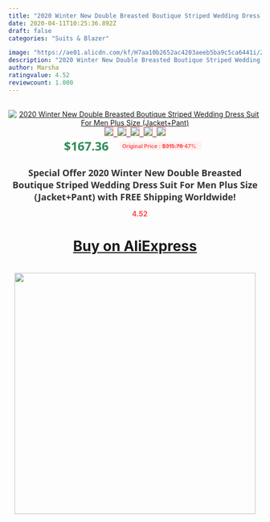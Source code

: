 ```yaml
---
title: "2020 Winter New Double Breasted Boutique Striped Wedding Dress Suit For Men Plus Size (Jacket+Pant)"
date: 2020-04-11T10:25:36.892Z
draft: false
categories: "Suits & Blazer"

image: "https://ae01.alicdn.com/kf/H7aa10b2652ac4203aeeb5ba9c5ca6441i/2020-Winter-New-Double-Breasted-Boutique-Striped-Wedding-Dress-Suit-For-Men-Plus-Size-Jacket-Pant.jpg"
description: "2020 Winter New Double Breasted Boutique Striped Wedding Dress Suit For Men Plus Size (Jacket+Pant)"
author: Marsha
ratingvalue: 4.52
reviewcount: 1.000
---
```

<br>
<div style="text-align: center;">
<a href="https://s.click.aliexpress.com/e/_AalE8l" target="_blank" rel="nofollow noopener noreferrer"><img alt="2020 Winter New Double Breasted Boutique Striped Wedding Dress Suit For Men Plus Size (Jacket+Pant)" class="magnifier-image" src="https://ae01.alicdn.com/kf/H7aa10b2652ac4203aeeb5ba9c5ca6441i/2020-Winter-New-Double-Breasted-Boutique-Striped-Wedding-Dress-Suit-For-Men-Plus-Size-Jacket-Pant.jpg_640x640.jpg">
<br>
<img style="border:1px solid salmon" src="https://ae01.alicdn.com/kf/H7aa10b2652ac4203aeeb5ba9c5ca6441i/2020-Winter-New-Double-Breasted-Boutique-Striped-Wedding-Dress-Suit-For-Men-Plus-Size-Jacket-Pant.jpg_120x120.jpg">&nbsp;&nbsp;<img style="border:1px solid salmon" src="https://ae01.alicdn.com/kf/H892822e348df449c9062fc935ea4773aj/2020-Winter-New-Double-Breasted-Boutique-Striped-Wedding-Dress-Suit-For-Men-Plus-Size-Jacket-Pant.jpg_120x120.jpg">&nbsp;&nbsp;<img style="border:1px solid salmon" src="https://ae01.alicdn.com/kf/Hf0af7b0104e94148a501074887c6b1c4C/2020-Winter-New-Double-Breasted-Boutique-Striped-Wedding-Dress-Suit-For-Men-Plus-Size-Jacket-Pant.jpg_120x120.jpg">&nbsp;&nbsp;<img style="border:1px solid salmon" src="https://ae01.alicdn.com/kf/H7c22028f54b844fba462daa23e48299fw/2020-Winter-New-Double-Breasted-Boutique-Striped-Wedding-Dress-Suit-For-Men-Plus-Size-Jacket-Pant.jpg_120x120.jpg">&nbsp;&nbsp;<img style="border:1px solid salmon" src="https://ae01.alicdn.com/kf/H3a872efa5145486092017687d9cc909ac/2020-Winter-New-Double-Breasted-Boutique-Striped-Wedding-Dress-Suit-For-Men-Plus-Size-Jacket-Pant.jpg_120x120.jpg"></a></div><br0>
<div style="text-align: center;"><span style="background-color: white; border: 0px; box-sizing: border-box; color: seagreen; display: inline-block; font-family: &quot;open sans&quot; , &quot;arial&quot; , &quot;helvetica&quot; , sans-serif , &quot;heiti&quot;; font-size: 24px; font-stretch: inherit; font-weight: 700; line-height: inherit; margin: 0px 10px 0px 0px; padding: 0px; vertical-align: middle;">$167.36 </span>
<span style="background: rgb(255 , 241 , 241); border-radius: 3px; border: 0px; box-sizing: border-box; color: #ff4747; display: inline-block; font-family: inherit; font-size: 12px; font-stretch: inherit; font-style: inherit; font-variant: inherit; font-weight: 600; line-height: inherit; margin: 0px; padding: 2px 5px; transform: scale(0.9); vertical-align: middle;">Original Price : <b style="text-decoration: line-through;">$315.78 </b> 47%&nbsp;&nbsp;</span></div>
<h1 style="color: #333333; display: inline-block; font-family: &quot;open sans&quot; , &quot;arial&quot; , &quot;helvetica&quot; , sans-serif , &quot;heiti&quot;; font-size: 18px; font-stretch: inherit; font-weight: 700; text-align: center;">Special Offer 2020 Winter New Double Breasted Boutique Striped Wedding Dress Suit For Men Plus Size (Jacket+Pant) with FREE Shipping Worldwide!</h1>
<div style="color: #ff4747; text-align: center;">
<img src="https://4.bp.blogspot.com/-M0ZcTcb-5uY/XleCXlxnR4I/AAAAAAAAAEc/OrjgMkXV1oMQFaCRZj5HQwOCBcu3w1FegCPcBGAYYCw/s1600/star.png" style="height: 15px;">&nbsp;<b>4.52</b></div>
<div class="button_cont" align="center"><a class="buynow_a" href="https://s.click.aliexpress.com/e/_AalE8l" target="_blank" rel="nofollow noopener noreferrer"><H1>Buy on AliExpress</H1></a></div><br>
<div class="separator" style="clear: both; text-align: center;">
<img src="https://lh3.googleusercontent.com/-pTy5HemUv9M/XlePHvY0dAI/AAAAAAAAAE4/0nX5iRUoIWY8eMW9Dpxeirr157OZliDIgCLcBGAsYHQ/s1600/badge.gif" width="480">
</div>
